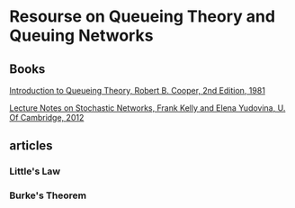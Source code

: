 # Resourse on Queueing Theory and Queuing Networks

## Books

[Introduction to Queueing Theory, Robert B. Cooper, 2nd Edition, 1981](https://github.com/dimitarpg13/queueing_theory/blob/main/literature/books/IntroToQueueingTheory_Cooper.pdf)

[Lecture Notes on Stochastic Networks, Frank Kelly and Elena Yudovina, U. Of Cambridge, 2012](https://github.com/dimitarpg13/queueing_theory/blob/main/literature/books/IntroToStochasticNetworks.pdf)

## articles

### Little's Law

### Burke's Theorem
